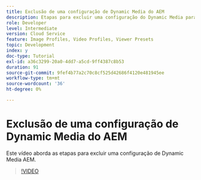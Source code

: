 ```yaml
---
title: Exclusão de uma configuração de Dynamic Media do AEM
description: Etapas para excluir uma configuração do Dynamic Media para AEM do AEM Assets.
role: Developer
level: Intermediate
version: Cloud Service
feature: Image Profiles, Video Profiles, Viewer Presets
topic: Development
index: y
doc-type: Tutorial
exl-id: a36c3299-20a0-4dd7-a5cd-9ff4387c8b53
duration: 91
source-git-commit: 9fef4b77a2c70c8cf525d42686f4120e481945ee
workflow-type: tm+mt
source-wordcount: '36'
ht-degree: 0%

---
```


# Exclusão de uma configuração de Dynamic Media do AEM

Este vídeo aborda as etapas para excluir uma configuração de Dynamic Media AEM.

>[!VIDEO](https://video.tv.adobe.com/v/335363?quality=12&learn=on)
